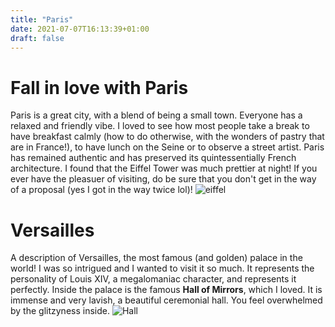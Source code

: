 ```yaml
---
title: "Paris"
date: 2021-07-07T16:13:39+01:00
draft: false
---
```


# Fall in love with Paris
Paris is a great city, with a blend of being a small town. Everyone has a relaxed and friendly vibe. I loved to see how most people take a break to have breakfast calmly (how to do otherwise, with the wonders of pastry that are in France!), to have lunch on the Seine or to observe a street artist. Paris has remained authentic and has preserved its quintessentially French architecture. I found that the Eiffel Tower was much prettier at night! If you ever have the pleasuer of visiting, do be sure that you don't get in the way of a proposal (yes I got in the way twice lol)!
![eiffel](/eiffel.jpg)

# Versailles
A description of Versailles, the most famous (and golden) palace in the world! I was so intrigued and I wanted to visit it so much. It represents the personality of Louis XIV, a megalomaniac character, and represents it perfectly.  Inside the palace is the famous **Hall of Mirrors**, which I loved. It is immense and very lavish, a beautiful ceremonial hall. You feel overwhelmed by the glitzyness inside.
![Hall](/Hall.jpg)
